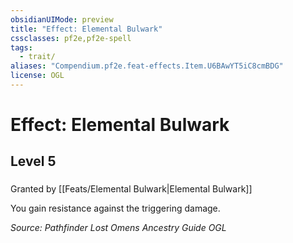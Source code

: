 ```yaml
---
obsidianUIMode: preview
title: "Effect: Elemental Bulwark"
cssclasses: pf2e,pf2e-spell
tags:
  - trait/
aliases: "Compendium.pf2e.feat-effects.Item.U6BAwYT5iC8cmBDG"
license: OGL
---
```

# Effect: Elemental Bulwark
## Level 5
### 






Granted by [[Feats/Elemental Bulwark|Elemental Bulwark]]

You gain resistance against the triggering damage.

*Source: Pathfinder Lost Omens Ancestry Guide*
*OGL*
